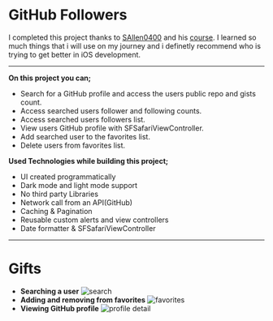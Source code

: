 # GitHub Followers

I completed this project thanks to [SAllen0400](https://github.com/SAllen0400) and his [course](https://seanallen.teachable.com/). I learned so much things that i will use on my journey and i definetly recommend who is trying to get better in iOS development.

---
**On this project you can;**
- Search for a GitHub profile and access the users public repo and gists count. 
- Access searched users follower and following counts.
- Access searched users followers list.
- View users GitHub profile with SFSafariViewController.
- Add searched user to the favorites list.
- Delete users from favorites list.

**Used Technologies while building this project;**
- UI created programmatically
- Dark mode and light mode support
- No third party Libraries
- Network call from an API(GitHub)
- Caching & Pagination
- Reusable custom alerts and view controllers
- Date formatter & SFSafariViewController

___

# Gifts
- **Searching a user** ![search](https://github.com/hasnayavzu/GitHubFollowers/assets/45271655/5b2c2204-5f4c-44e1-a31a-24e05080bd02)
- **Adding and removing from favorites** ![favorites](https://github.com/hasnayavzu/GitHubFollowers/assets/45271655/6ec6ef00-a0e5-4319-980d-0b825c21f977)
- **Viewing GitHub profile** ![profile detail](https://github.com/hasnayavzu/GitHubFollowers/assets/45271655/f76aa8d9-c73f-490e-ad2c-f7e5718ae887)
